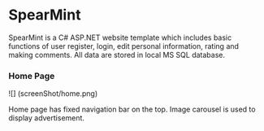 # SpearMint

SpearMint is a C# ASP.NET website template which includes basic functions of user register, login, edit personal information, rating and making comments. All data are stored in local MS SQL database.

### Home Page

![] (screenShot/home.png)

Home page has fixed navigation bar on the top. Image carousel is used to display advertisement.
